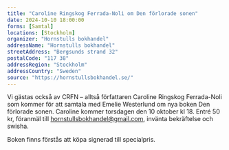 ```yaml
---
title: "Caroline Ringskog Ferrada-Noli om Den förlorade sonen"
date: 2024-10-10 18:00:00
forms: [Samtal]
locations: [Stockholm]
organizer: "Hornstulls bokhandel"
addressName: "Hornstulls bokhandel"
streetAddress: "Bergsunds strand 32"
postalCode: "117 38"
addressRegion: "Stockholm"
addressCountry: "Sweden"
source: "https://hornstullsbokhandel.se/"
---
```

Vi gästas också av CRFN – alltså författaren Caroline Ringskog Ferrada-Noli som kommer för att samtala med Emelie Westerlund om nya boken Den förlorade sonen. Caroline kommer torsdagen den 10 oktober kl 18. Entré 50 kr, föranmäl till hornstullsbokhandel@gmail.com, invänta bekräftelse och swisha. 

Boken finns förstås att köpa signerad till specialpris.